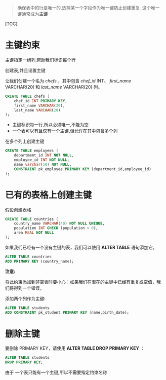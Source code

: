 > 确保表中的行是唯一的,选择某一个字段作为唯一键防止创建重复. 这个唯一键通常成为**主键**

[TOC]

# 主键约束

主键指定一组列,帮助我们标识每个行

创建表,并且设置主键

让我们创建一个名为 *chefs* ，其中包含 *chef_id* INT、 *first_name* VARCHAR(20) 和 *last_name* VARCHAR(20) 列。

```sql
CREATE TABLE chefs (
    chef_id INT PRIMARY KEY, 
    first_name VARCHAR(20), 
    last_name VARCHAR(20)
);
```

- 主键标识每一行,所以必须唯一,不能为空
- 一个表可以有且仅有一个主键,但允许在其中包含多个列

在多个列上创建主键

```sql
CREATE TABLE employees (
    department_id INT NOT NULL,
    employee_id INT NOT NULL,
    name varchar(50) NOT NULL,
    CONSTRAINT pk_employee PRIMARY KEY (department_id,employee_id)
); 
```

# 已有的表格上创建主键

假设创建表格

```sql
CREATE TABLE countries (
    country_name VARCHAR(40) NOT NULL UNIQUE, 
    population INT CHECK (population > 0), 
    area REAL NOT NULL 
); 
```

如果我们已经有一个没有主键的表，我们可以使用 **ALTER TABLE** 语句添加它。

```sql
ALTER TABLE countries
ADD PRIMARY KEY (country_name); 
```

**注意:**

将此约束添加到非空表时要小心：如果我们在潜在的主键中已经有重复或空值，我们将得到一个错误。 

添加两个列作为主键:

```sql
ALTER TABLE students
ADD CONSTRAINT pk_student PRIMARY KEY (name,birth_date); 
```

# 删除主键

要删除 PRIMARY KEY，请使用 **ALTER TABLE DROP PRIMARY KEY** ： 

```sql
ALTER TABLE students
DROP PRIMARY KEY;
```

由于 一个表只能有一个主键,所以不需要指定约束名称

